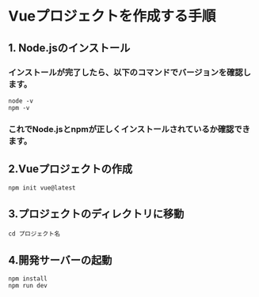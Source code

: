 # Vueプロジェクトを作成する手順

## 1. Node.jsのインストール
### インストールが完了したら、以下のコマンドでバージョンを確認します。
```
node -v
npm -v
```
### これでNode.jsとnpmが正しくインストールされているか確認できます。
## 2.Vueプロジェクトの作成
```
npm init vue@latest
```
## 3.プロジェクトのディレクトリに移動
```
cd プロジェクト名
```
## 4.開発サーバーの起動
```
npm install
npm run dev
```

